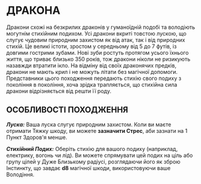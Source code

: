 ﻿# ДРАКОНА

Дракони схожі на безкрилих драконів у гуманоїдній подобі та володіють могутнім стихійним подихом. Усі дракони вкриті товстою лускою, що слугує чудовим природним захистом як від атак, так і від природних стихій. Це великі істоти, зростом у середньому від 5 до 7 футів, із довгими гострими зубами. Нові зуби ростуть протягом усього їхнього життя, що триває близько 350 років, тож дракони ніколи не ризикують назавжди втратити ікло. На відміну від своїх драконячих предків, дракони не мають крил і не можуть літати без магічної допомоги. Представники цього походження передають стихію свого подиху з покоління в покоління, хоча зрідка трапляється, що стихійна сила дракони відрізняється від решти її роду.

## ОСОБЛИВОСТІ ПОХОДЖЕННЯ

***Луска:*** Ваша луска слугує природним захистом. Коли ви маєте отримати Тяжку шкоду, ви можете **зазначити Стрес**, аби зазнати на 1 Пункт Здоров'я менше.

***Стихійний Подих:*** Оберіть стихію для вашого подиху (наприклад, електрику, вогонь чи лід). Ви можете спрямувати цей подих на ціль або групу цілей у Дуже Близькому радіусі, розглядаючи його як зброю Інстинкту, що завдає **d8** магічної шкоди, використовуючи ваше Володіння.